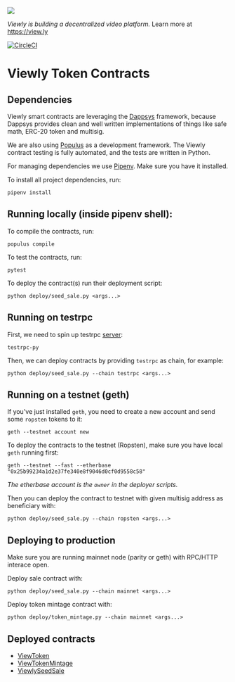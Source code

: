 ![](https://i.imgur.com/ekvJd60.png)

*Viewly is building a decentralized video platform.* Learn more at https://view.ly

[![CircleCI](https://circleci.com/gh/Viewly/token-contracts.svg?style=svg&circle-token=1e0971075338fce5801b9f32a1e709c2692e49e0)](https://circleci.com/gh/Viewly/token-contracts)
# Viewly Token Contracts

## Dependencies
Viewly smart contracts are leveraging the
[Dappsys](https://dappsys.readthedocs.io/en/latest/) framework, because Dappsys
provides clean and well written implementations of things like safe math, ERC-20
token and multisig.

We are also using [Populus](http://populus.readthedocs.io/en/latest/) as a
development framework. The Viewly contract testing is fully automated, and the
tests are written in Python.

For managing dependencies we use [Pipenv](https://pypi.python.org/pypi/pipenv).
Make sure you have it installed.

To install all project dependencies, run:
```
pipenv install
```

## Running locally (inside pipenv shell):
To compile the contracts, run:
```
populus compile
```

To test the contracts, run:
```
pytest
```

To deploy the contract(s) run their deployment script:
```
python deploy/seed_sale.py <args...>
```

## Running on testrpc
First, we need to spin up testrpc [server](https://github.com/pipermerriam/eth-testrpc):
```
testrpc-py
```

Then, we can deploy contracts by providing `testrpc` as chain, for example:
```
python deploy/seed_sale.py --chain testrpc <args...>
```


## Running on a testnet (geth)
If you've just installed `geth`, you need to create a new account
and send some `ropsten` tokens to it:
```
geth --testnet account new
```

To deploy the contracts to the testnet (Ropsten),
make sure you have local `geth` running first:
```
geth --testnet --fast --etherbase "0x25b99234a1d2e37fe340e8f9046d0cf0d9558c58"
```
*The etherbase account is the `owner` in the deployer scripts.*

Then you can deploy the contract to testnet with given multisig address as
beneficiary with:
```
python deploy/seed_sale.py --chain ropsten <args...>
```

## Deploying to production
Make sure you are running mainnet node (parity or geth) with RPC/HTTP interace
open.

Deploy sale contract with:
```
python deploy/seed_sale.py --chain mainnet <args...>
```

Deploy token mintage contract with:
```
python deploy/token_mintage.py --chain mainnet <args...>
```

## Deployed contracts
- [ViewToken](https://etherscan.io/address/0xf03f8d65bafa598611c3495124093c56e8f638f0)
- [ViewTokenMintage](https://etherscan.io/address/0x463979a2dc1a19005b6143681244b8a3af115571)
- [ViewlySeedSale](https://etherscan.io/address/0xdbdb79ad0a2243c947cc413798e8b90caba0b9df)
